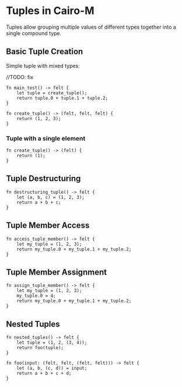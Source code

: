 # Tuples in Cairo-M

Tuples allow grouping multiple values of different types together into a single
compound type.

## Basic Tuple Creation

Simple tuple with mixed types:

//TODO: fix

```cairo-m
fn main_test() -> felt {
    let tuple = create_tuple();
    return tuple.0 + tuple.1 + tuple.2;
}

fn create_tuple() -> (felt, felt, felt) {
    return (1, 2, 3);
}
```

### Tuple with a single element

```cairo-m
fn create_tuple() -> (felt) {
    return (1);
}
```

## Tuple Destructuring

```cairo-m
fn destructuring_tuple() -> felt {
    let (a, b, c) = (1, 2, 3);
    return a + b + c;
}
```

## Tuple Member Access

```cairo-m
fn access_tuple_member() -> felt {
    let my_tuple = (1, 2, 3);
    return my_tuple.0 + my_tuple.1 + my_tuple.2;
}
```

## Tuple Member Assignment

```cairo-m
fn assign_tuple_member() -> felt {
    let my_tuple = (1, 2, 3);
    my_tuple.0 = 4;
    return my_tuple.0 + my_tuple.1 + my_tuple.2;
}
```

## Nested Tuples

```cairo-m
fn nested_tuples() -> felt {
    let tuple = (1, 2, (3, 4));
    return foo(tuple);
}

fn foo(input: (felt, felt, (felt, felt))) -> felt {
    let (a, b, (c, d)) = input;
    return a + b + c + d;
}
```
